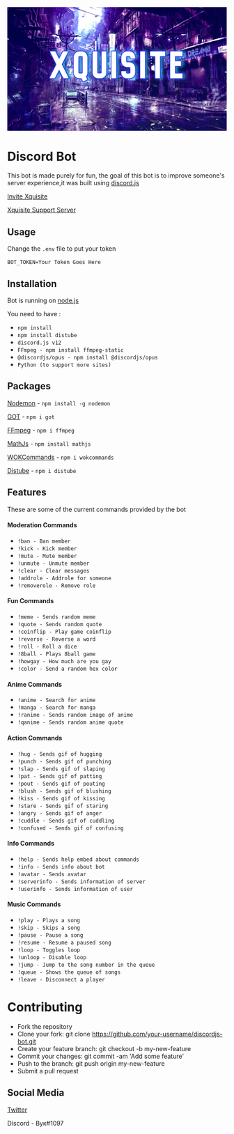 <img src="img/wallpaper.jpg">

# Discord Bot
This bot is made purely for fun, the goal of this bot is to improve someone's server experience,it was built using [discord.js](https://discord.js.org/#/)

[Invite Xquisite](https://discord.com/api/oauth2/authorize?client_id=840968738122498070&permissions=8&scope=bot)

[Xquisite Support Server](https://dsc.gg/xquisite-support)

## Usage
Change the ```.env``` file to put your token

```
BOT_TOKEN=Your Token Goes Here
```
## Installation
Bot is running on [node.js](https://nodejs.org/en/)

You need to have :

* ```npm install```
* ```npm install distube```
* ```discord.js v12```
* ```FFmpeg - npm install ffmpeg-static```
* ```@discordjs/opus - npm install @discordjs/opus```
* ```Python (to support more sites)```

## Packages
[Nodemon](https://www.npmjs.com/package/nodemon) - ```npm install -g nodemon```

[GOT](https://www.npmjs.com/package/got) - ```npm i got```

[FFmpeg](https://www.npmjs.com/package/ffmpeg) - ```npm i ffmpeg```

[MathJs](https://www.npmjs.com/package/mathjs) - ```npm install mathjs```

[WOKCommands](https://www.npmjs.com/package/wokcommands) - ```npm i wokcommands```

[Distube](https://www.npmjs.com/package/distube) - ```npm i distube```

## Features
These are some of the current commands provided by the bot

#### Moderation Commands
* ```!ban - Ban member```
* ```!kick - Kick member```
* ```!mute - Mute member```
* ```!unmute - Unmute member```
* ```!clear - Clear messages```
* ```!addrole - Addrole for someone```
* ```!removerole - Remove role```

#### Fun Commands
* ```!meme - Sends random meme```
* ```!quote - Sends random quote```
* ```!coinflip - Play game coinflip```
* ```!reverse - Reverse a word```
* ```!roll - Roll a dice```
* ```!8ball - Plays 8ball game```
* ```!howgay - How much are you gay```
* ```!color - Send a random hex color```

#### Anime Commands
* ```!anime - Search for anime```
* ```!manga - Search for manga```
* ```!ranime - Sends random image of anime```
* ```!qanime - Sends random anime quote```

#### Action Commands
* ```!hug - Sends gif of hugging```
* ```!punch - Sends gif of punching```
* ```!slap - Sends gif of slaping```
* ```!pat - Sends gif of patting```
* ```!pout - Sends gif of pouting```
* ```!blush - Sends gif of blushing```
* ```!kiss - Sends gif of kissing```
* ```!stare - Sends gif of staring```
* ```!angry - Sends gif of anger```
* ```!cuddle - Sends gif of cuddling```
* ```!confused - Sends gif of confusing```

#### Info Commands
* ```!help - Sends help embed about commands```
* ```!info - Sends info about bot```
* ```!avatar - Sends avatar```
* ```!serverinfo - Sends information of server```
* ```!userinfo - Sends information of user```

#### Music Commands
* ```!play - Plays a song```
* ```!skip - Skips a song```
* ```!pause - Pause a song```
* ```!resume - Resume a paused song```
* ```!loop - Toggles loop```
* ```!unloop - Disable loop```
* ```!jump - Jump to the song number in the queue```
* ```!queue - Shows the queue of songs```
* ```!leave - Disconnect a player```

# Contributing
* Fork the repository
* Clone your fork: git clone https://github.com/your-username/discordjs-bot.git
* Create your feature branch: git checkout -b my-new-feature
* Commit your changes: git commit -am 'Add some feature'
* Push to the branch: git push origin my-new-feature
* Submit a pull request

## Social Media
[Twitter](https://twitter.com/yuukasuoh)

Discord - Вук#1097
